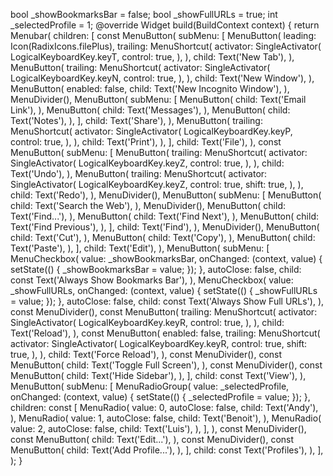 bool \_showBookmarksBar = false;
bool \_showFullURLs = true;
int \_selectedProfile = 1;
@override
Widget build(BuildContext context) {
return Menubar(
children: [
const MenuButton(
subMenu: [
MenuButton(
leading: Icon(RadixIcons.filePlus),
trailing: MenuShortcut(
activator: SingleActivator(
LogicalKeyboardKey.keyT,
control: true,
),
),
child: Text('New Tab'),
),
MenuButton(
trailing: MenuShortcut(
activator: SingleActivator(
LogicalKeyboardKey.keyN,
control: true,
),
),
child: Text('New Window'),
),
MenuButton(
enabled: false,
child: Text('New Incognito Window'),
),
MenuDivider(),
MenuButton(
subMenu: [
MenuButton(
child: Text('Email Link'),
),
MenuButton(
child: Text('Messages'),
),
MenuButton(
child: Text('Notes'),
),
],
child: Text('Share'),
),
MenuButton(
trailing: MenuShortcut(
activator: SingleActivator(
LogicalKeyboardKey.keyP,
control: true,
),
),
child: Text('Print'),
),
],
child: Text('File'),
),
const MenuButton(
subMenu: [
MenuButton(
trailing: MenuShortcut(
activator: SingleActivator(
LogicalKeyboardKey.keyZ,
control: true,
),
),
child: Text('Undo'),
),
MenuButton(
trailing: MenuShortcut(
activator: SingleActivator(
LogicalKeyboardKey.keyZ,
control: true,
shift: true,
),
),
child: Text('Redo'),
),
MenuDivider(),
MenuButton(
subMenu: [
MenuButton(
child: Text('Search the Web'),
),
MenuDivider(),
MenuButton(
child: Text('Find...'),
),
MenuButton(
child: Text('Find Next'),
),
MenuButton(
child: Text('Find Previous'),
),
],
child: Text('Find'),
),
MenuDivider(),
MenuButton(
child: Text('Cut'),
),
MenuButton(
child: Text('Copy'),
),
MenuButton(
child: Text('Paste'),
),
],
child: Text('Edit'),
),
MenuButton(
subMenu: [
MenuCheckbox(
value: _showBookmarksBar,
onChanged: (context, value) {
setState(() {
_showBookmarksBar = value;
});
},
autoClose: false,
child: const Text('Always Show Bookmarks Bar'),
),
MenuCheckbox(
value: _showFullURLs,
onChanged: (context, value) {
setState(() {
_showFullURLs = value;
});
},
autoClose: false,
child: const Text('Always Show Full URLs'),
),
const MenuDivider(),
const MenuButton(
trailing: MenuShortcut(
activator: SingleActivator(
LogicalKeyboardKey.keyR,
control: true,
),
),
child: Text('Reload'),
),
const MenuButton(
enabled: false,
trailing: MenuShortcut(
activator: SingleActivator(
LogicalKeyboardKey.keyR,
control: true,
shift: true,
),
),
child: Text('Force Reload'),
),
const MenuDivider(),
const MenuButton(
child: Text('Toggle Full Screen'),
),
const MenuDivider(),
const MenuButton(
child: Text('Hide Sidebar'),
),
],
child: const Text('View'),
),
MenuButton(
subMenu: [
MenuRadioGroup<int>(
value: \_selectedProfile,
onChanged: (context, value) {
setState(() {
\_selectedProfile = value;
});
},
children: const [
MenuRadio<int>(
value: 0,
autoClose: false,
child: Text('Andy'),
),
MenuRadio<int>(
value: 1,
autoClose: false,
child: Text('Benoit'),
),
MenuRadio<int>(
value: 2,
autoClose: false,
child: Text('Luis'),
),
],
),
const MenuDivider(),
const MenuButton(
child: Text('Edit...'),
),
const MenuDivider(),
const MenuButton(
child: Text('Add Profile...'),
),
],
child: const Text('Profiles'),
),
],
);
}
